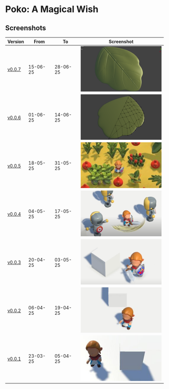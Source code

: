 # Poko: A Magical Wish

## Screenshots

| Version                                                                 | From      | To        | Screenshot |
|--------------------------------------------------------------------------|-----------|-----------|------------|
| [v0.0.7](https://github.com/hieplchan/pokothegame/releases/tag/v0.0.7)   | 15-06-25  | 28-06-25  | ![v0.0.7](Screenshots/v0.0.7_1506_2806_2025.png) |
| [v0.0.6](https://github.com/hieplchan/pokothegame/releases/tag/v0.0.6)   | 01-06-25  | 14-06-25  | ![v0.0.6](Screenshots/v0.0.6_0106_1406_2025.png) |
| [v0.0.5](https://github.com/hieplchan/pokothegame/releases/tag/v0.0.5)   | 18-05-25  | 31-05-25  | ![v0.0.5](Screenshots/v0.0.5_1805_3105_2025.jpg) |
| [v0.0.4](https://github.com/hieplchan/pokothegame/releases/tag/v0.0.4)   | 04-05-25  | 17-05-25  | ![v0.0.4](Screenshots/v0.0.4_0405_1705_2025.png) |
| [v0.0.3](https://github.com/hieplchan/pokothegame/releases/tag/v0.0.3)   | 20-04-25  | 03-05-25  | ![v0.0.3](Screenshots/v0.0.3_2004_0305_2025.png) |
| [v0.0.2](https://github.com/hieplchan/pokothegame/releases/tag/v0.0.2)   | 06-04-25  | 19-04-25  | ![v0.0.2](Screenshots/v0.0.2_0604_1904_2025.jpg) |
| [v0.0.1](https://github.com/hieplchan/pokothegame/releases/tag/v0.0.1)   | 23-03-25  | 05-04-25  | ![v0.0.1](Screenshots/v0.0.1_2303_0504_2025.jpg) |
